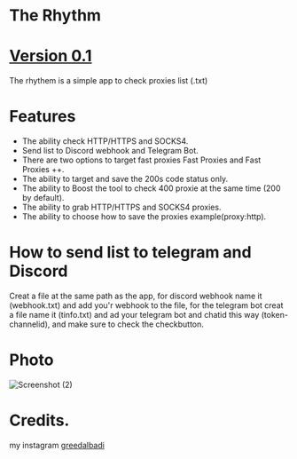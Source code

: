 # The Rhythm

# [Version 0.1](https://github.com/greedalbadi/The-Rhythm/releases/tag/0.1)
The rhythem is a simple app to check proxies list (.txt)

# Features
- The ability check HTTP/HTTPS and SOCKS4.
- Send list to Discord webhook and Telegram Bot.
- There are two options to target fast proxies Fast Proxies and Fast Proxies ++.
- The ability to target and save the 200s code status only.
- The ability to Boost the tool to check 400 proxie at the same time (200 by default).
- The ability to grab HTTP/HTTPS and SOCKS4 proxies.
- The ability to choose how to save the proxies example(proxy:http).

# How to send list to telegram and Discord

Creat a file at the same path as the app, for discord webhook name it (webhook.txt) and add you'r webhook to the file,
for the telegram bot creat a file name it (tinfo.txt) and ad your telegram bot and chatid this way (token-channelid), and make sure to check the checkbutton.

# Photo
![Screenshot (2)](https://user-images.githubusercontent.com/80483384/126141416-a1a61ac1-96d3-4d37-9d32-faaa2b4ec549.png)


# Credits.
my instagram [greedalbadi](https://www.instagram.com/greedalbadi/)
